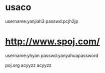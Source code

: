 usaco
=====
username:yanjiah3
passwd:pcjh2jp


http://www.spoj.com/
=====
username:yhyan
passwd:yanyahuapassword


poj.org
acyyzz
acyyzz
